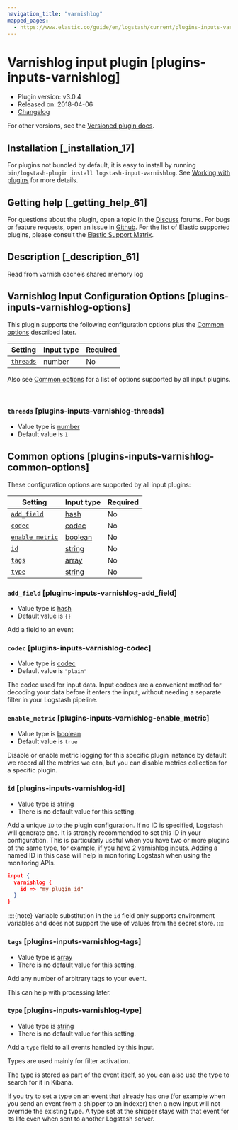 ```yaml
---
navigation_title: "varnishlog"
mapped_pages:
  - https://www.elastic.co/guide/en/logstash/current/plugins-inputs-varnishlog.html
---
```


# Varnishlog input plugin [plugins-inputs-varnishlog]


* Plugin version: v3.0.4
* Released on: 2018-04-06
* [Changelog](https://github.com/logstash-plugins/logstash-input-varnishlog/blob/v3.0.4/CHANGELOG.md)

For other versions, see the [Versioned plugin docs](logstash-docs://docs/reference/input-varnishlog-index.md).

## Installation [_installation_17]

For plugins not bundled by default, it is easy to install by running `bin/logstash-plugin install logstash-input-varnishlog`. See [Working with plugins](/reference/working-with-plugins.md) for more details.


## Getting help [_getting_help_61]

For questions about the plugin, open a topic in the [Discuss](http://discuss.elastic.co) forums. For bugs or feature requests, open an issue in [Github](https://github.com/logstash-plugins/logstash-input-varnishlog). For the list of Elastic supported plugins, please consult the [Elastic Support Matrix](https://www.elastic.co/support/matrix#logstash_plugins).


## Description [_description_61]

Read from varnish cache’s shared memory log


## Varnishlog Input Configuration Options [plugins-inputs-varnishlog-options]

This plugin supports the following configuration options plus the [Common options](#plugins-inputs-varnishlog-common-options) described later.

| Setting | Input type | Required |
| --- | --- | --- |
| [`threads`](#plugins-inputs-varnishlog-threads) | [number](/reference/configuration-file-structure.md#number) | No |

Also see [Common options](#plugins-inputs-varnishlog-common-options) for a list of options supported by all input plugins.

 

### `threads` [plugins-inputs-varnishlog-threads]

* Value type is [number](/reference/configuration-file-structure.md#number)
* Default value is `1`



## Common options [plugins-inputs-varnishlog-common-options]

These configuration options are supported by all input plugins:

| Setting | Input type | Required |
| --- | --- | --- |
| [`add_field`](#plugins-inputs-varnishlog-add_field) | [hash](/reference/configuration-file-structure.md#hash) | No |
| [`codec`](#plugins-inputs-varnishlog-codec) | [codec](/reference/configuration-file-structure.md#codec) | No |
| [`enable_metric`](#plugins-inputs-varnishlog-enable_metric) | [boolean](/reference/configuration-file-structure.md#boolean) | No |
| [`id`](#plugins-inputs-varnishlog-id) | [string](/reference/configuration-file-structure.md#string) | No |
| [`tags`](#plugins-inputs-varnishlog-tags) | [array](/reference/configuration-file-structure.md#array) | No |
| [`type`](#plugins-inputs-varnishlog-type) | [string](/reference/configuration-file-structure.md#string) | No |

### `add_field` [plugins-inputs-varnishlog-add_field]

* Value type is [hash](/reference/configuration-file-structure.md#hash)
* Default value is `{}`

Add a field to an event


### `codec` [plugins-inputs-varnishlog-codec]

* Value type is [codec](/reference/configuration-file-structure.md#codec)
* Default value is `"plain"`

The codec used for input data. Input codecs are a convenient method for decoding your data before it enters the input, without needing a separate filter in your Logstash pipeline.


### `enable_metric` [plugins-inputs-varnishlog-enable_metric]

* Value type is [boolean](/reference/configuration-file-structure.md#boolean)
* Default value is `true`

Disable or enable metric logging for this specific plugin instance by default we record all the metrics we can, but you can disable metrics collection for a specific plugin.


### `id` [plugins-inputs-varnishlog-id]

* Value type is [string](/reference/configuration-file-structure.md#string)
* There is no default value for this setting.

Add a unique `ID` to the plugin configuration. If no ID is specified, Logstash will generate one. It is strongly recommended to set this ID in your configuration. This is particularly useful when you have two or more plugins of the same type, for example, if you have 2 varnishlog inputs. Adding a named ID in this case will help in monitoring Logstash when using the monitoring APIs.

```json
input {
  varnishlog {
    id => "my_plugin_id"
  }
}
```

::::{note}
Variable substitution in the `id` field only supports environment variables and does not support the use of values from the secret store.
::::



### `tags` [plugins-inputs-varnishlog-tags]

* Value type is [array](/reference/configuration-file-structure.md#array)
* There is no default value for this setting.

Add any number of arbitrary tags to your event.

This can help with processing later.


### `type` [plugins-inputs-varnishlog-type]

* Value type is [string](/reference/configuration-file-structure.md#string)
* There is no default value for this setting.

Add a `type` field to all events handled by this input.

Types are used mainly for filter activation.

The type is stored as part of the event itself, so you can also use the type to search for it in Kibana.

If you try to set a type on an event that already has one (for example when you send an event from a shipper to an indexer) then a new input will not override the existing type. A type set at the shipper stays with that event for its life even when sent to another Logstash server.



